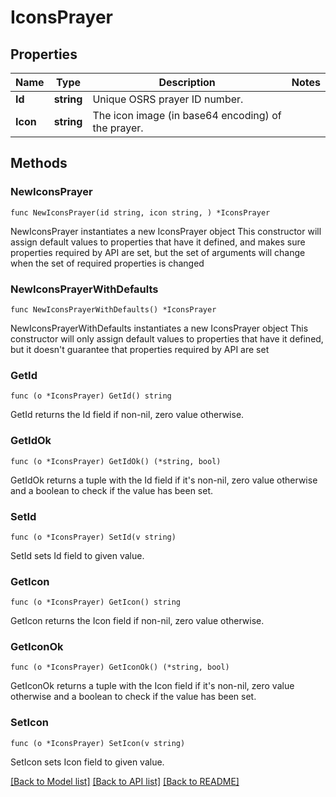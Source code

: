 # IconsPrayer

## Properties

Name | Type | Description | Notes
------------ | ------------- | ------------- | -------------
**Id** | **string** | Unique OSRS prayer ID number. | 
**Icon** | **string** | The icon image (in base64 encoding) of the prayer. | 

## Methods

### NewIconsPrayer

`func NewIconsPrayer(id string, icon string, ) *IconsPrayer`

NewIconsPrayer instantiates a new IconsPrayer object
This constructor will assign default values to properties that have it defined,
and makes sure properties required by API are set, but the set of arguments
will change when the set of required properties is changed

### NewIconsPrayerWithDefaults

`func NewIconsPrayerWithDefaults() *IconsPrayer`

NewIconsPrayerWithDefaults instantiates a new IconsPrayer object
This constructor will only assign default values to properties that have it defined,
but it doesn't guarantee that properties required by API are set

### GetId

`func (o *IconsPrayer) GetId() string`

GetId returns the Id field if non-nil, zero value otherwise.

### GetIdOk

`func (o *IconsPrayer) GetIdOk() (*string, bool)`

GetIdOk returns a tuple with the Id field if it's non-nil, zero value otherwise
and a boolean to check if the value has been set.

### SetId

`func (o *IconsPrayer) SetId(v string)`

SetId sets Id field to given value.


### GetIcon

`func (o *IconsPrayer) GetIcon() string`

GetIcon returns the Icon field if non-nil, zero value otherwise.

### GetIconOk

`func (o *IconsPrayer) GetIconOk() (*string, bool)`

GetIconOk returns a tuple with the Icon field if it's non-nil, zero value otherwise
and a boolean to check if the value has been set.

### SetIcon

`func (o *IconsPrayer) SetIcon(v string)`

SetIcon sets Icon field to given value.



[[Back to Model list]](../README.md#documentation-for-models) [[Back to API list]](../README.md#documentation-for-api-endpoints) [[Back to README]](../README.md)



